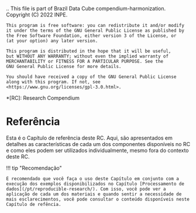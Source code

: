 ..
    This file is part of Brazil Data Cube compendium-harmonization.
    Copyright (C) 2022 INPE.

    This program is free software: you can redistribute it and/or modify
    it under the terms of the GNU General Public License as published by
    the Free Software Foundation, either version 3 of the License, or
    (at your option) any later version.

    This program is distributed in the hope that it will be useful,
    but WITHOUT ANY WARRANTY; without even the implied warranty of
    MERCHANTABILITY or FITNESS FOR A PARTICULAR PURPOSE. See the
    GNU General Public License for more details.

    You should have received a copy of the GNU General Public License
    along with this program. If not, see <https://www.gnu.org/licenses/gpl-3.0.html>.


*[RC]: Research Compendium

# Referência

Esta é o Capítulo de referência deste RC. Aqui, são apresentados em detalhes as características de cada um dos componentes disponíveis no RC e como eles podem ser utilizados individualmente, mesmo fora do contexto deste RC.

!!! tip "Recomendação"

    É recomendado que você faça o uso deste Capítulo em conjunto com a execução dos exemplos disponibilizados no Capítulo [Processamento de dados](/pt/reproducible-research/). Com isso, você pode ver a aplicação de cada um dos materiais e quando sentir a necessidade de mais esclarecimentos, você pode consultar o conteúdo disponíveis neste Capítulo de refência.
